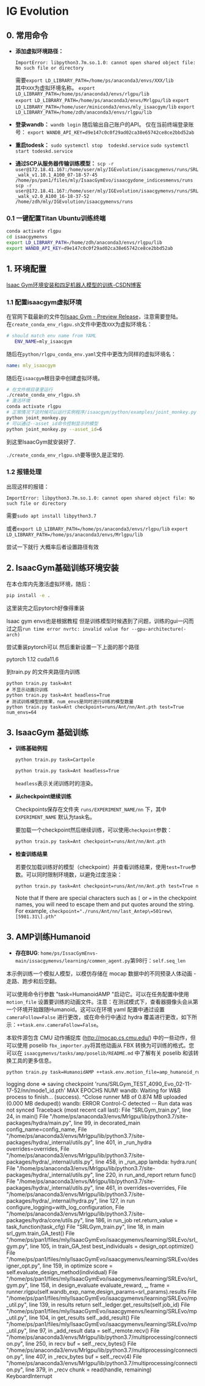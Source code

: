 # IG Evolution

## 0. 常用命令
- **添加虚拟环境路径：**

   `ImportError: libpython3.7m.so.1.0: cannot open shared object file: No such file or directory`

   需要`export LD_LIBRARY_PATH=/home/ps/anaconda3/envs/XXX/lib`  
   其中`XXX`为虚拟环境名称。
   `export LD_LIBRARY_PATH=/home/ps/anaconda3/envs/rlgpu/lib`   
   `export LD_LIBRARY_PATH=/home/ps/anaconda3/envs/Mrlgpu/lib`
   `export LD_LIBRARY_PATH=/home/user/miniconda3/envs/mly_isaacgym/lib`
   `export LD_LIBRARY_PATH=/home/zdh/anaconda3/envs/rlgpu/lib`

- **登录wandb：**
   `wandb login` 
   随后输出自己账户的API。
   仅在当前终端登录账号：
   `export WANDB_API_KEY=d9e147c0c0f29ad02ca38e65742ce8ce2bbd52ab`   

- **重启todesk：**
   `sudo systemctl stop  todeskd.service`
   `sudo systemctl start todeskd.service`

- **通过SCP从服务器传输训练模型：**
   `scp -r  user@172.18.41.167:/home/user/mly/IGEvolution/isaacgymenvs/runs/SRL_walk_v1.10.1_A100_07-18-57-45  /home/ps/pan1/files/mly/IsaacGymEvo/isaacgydone_indicesmenvs/runs`
   `scp -r user@172.18.41.167:/home/user/mly/IGEvolution/isaacgymenvs/runs/SRL_walk_v2.0_A100_16-18-37-52  /home/zdh/mly/IGEvolution/isaacgymenvs/runs`

### 0.1 一键配置Titan Ubuntu训练终端
```bash
conda activate rlgpu  
cd isaacgymenvs  
export LD_LIBRARY_PATH=/home/zdh/anaconda3/envs/rlgpu/lib  
export WANDB_API_KEY=d9e147c0c0f29ad02ca38e65742ce8ce2bbd52ab  
```
## 1. 环境配置
[Isaac Gym环境安装和四足机器人模型的训练-CSDN博客](https://blog.csdn.net/weixin_44061195/article/details/131830133?spm=1001.2101.3001.6650.2&utm_medium=distribute.pc_relevant.none-task-blog-2~default~YuanLiJiHua~Position-2-131830133-blog-124605383.235^v38^pc_relevant_sort&depth_1-utm_source=distribute.pc_relevant.none-task-blog-2~default~YuanLiJiHua~Position-2-131830133-blog-124605383.235^v38^pc_relevant_sort&utm_relevant_index=5)

### 1.1 配置isaacgym虚拟环境
在官网下载最新的文件包[Isaac Gym - Preview Release](https://developer.nvidia.com/isaac-gym)，注意需要登陆。   
在`create_conda_env_rlgpu.sh`文件中更改`XXX`为虚拟环境名：   
   ```sh
   # should match env name from YAML 
      ENV_NAME=mly_isaacgym
   ```
   随后在`python/rlgpu_conda_env.yaml`文件中更改为同样的虚拟环境名：
   ```yaml
   name: mly_isaacgym
   ```
   随后在`isaacgym`根目录中创建虚拟环境。
   ```bash
   # 在文件根目录里运行
   ./create_conda_env_rlgpu.sh
   # 激活环境
   conda activate rlgpu
   # 正常情况下这时候可以运行实例程序/isaacgym/python/examples/joint_monkey.py
   python joint_monkey.py
   # 可以通过--asset_id命令控制显示的模型
   python joint_monkey.py --asset_id=6
   ```
   到这里IsaacGym就安装好了.

   `./create_conda_env_rlgpu.sh`要等很久是正常的.

### 1.2 报错处理

   出现这样的报错：

   `ImportError: libpython3.7m.so.1.0: cannot open shared object file: No such file or directory`

   需要`sudo apt install libpython3.7`

   或者`export LD_LIBRARY_PATH=/home/ps/anaconda3/envs/rlgpu/lib`
   `export LD_LIBRARY_PATH=/home/ps/anaconda3/envs/Mrlgpu/lib`

   尝试一下就行 大概率后者设置路径有效



## 2. IsaacGym基础训练环境安装

在本仓库内先激活虚拟环境，随后：

```bash
pip install -e .
```



这里装完之后pytorch好像得重装

Isaac gym envs也是根据教程 但是训练模型时候遇到了问题，训练的gui一闪而过之后`run time error nvrtc: invalid value for --gpu-architecture(-arch)`

尝试重装pytorch可以 然后重新设置一下上面的那个路径

pytorch 1.12 cuda11.6

到train.py 的文件夹路径内训练

```
python train.py task=Ant
# 不显示动画只训练
python train.py task=Ant headless=True
# 测试训练模型的效果，num_envs是同时进行训练的模型数量
python train.py task=Ant checkpoint=runs/Ant/nn/Ant.pth test=True num_envs=64

```

## 3. IsaacGym 基础训练

- **训练基础例程**

  ```bash
  python train.py task=Cartpole
  ```

  ```bash
  python train.py task=Ant headless=True
  ```

  `headless`表示关闭训练时的渲染。

- **从checkpoint继续训练**

  Checkpoints保存在文件夹 `runs/EXPERIMENT_NAME/nn` 下，其中`EXPERIMENT_NAME` 
  默认为task名。

  要加载一个checkpoint然后继续训练，可以使用`checkpoint`参数：

  ```bash
  python train.py task=Ant checkpoint=runs/Ant/nn/Ant.pth
  ```

- **检查训练结果**

  若要仅加载训练好的模型（checkpoint）并查看训练结果，使用`test=True`参数。可以同时限制环境数，以避免过度渲染：

  ```bash
  python train.py task=Ant checkpoint=runs/Ant/nn/Ant.pth test=True num_envs=64
  ```

  Note that If there are special characters such as `[` or `=` in the checkpoint names, 
  you will need to escape them and put quotes around the string. For example,
  `checkpoint="./runs/Ant/nn/last_Antep\=501rew\[5981.31\].pth"`

## 3. AMP训练Humanoid

- **存在BUG**: `home/ps/IssacGymEnvs-main/issacgymenvs/learning/commen_agent.py`第98行：`self.seq_len`

本示例训练一个模拟人模型，以模仿存储在 mocap 数据中的不同预录人体动画 - 走路、跑步和后空翻。

可以使用命令行参数 "task=HumanoidAMP "启动它。可以在任务配置中使用 `motion_file` 设置要训练的动画文件。注意：在测试模式下，查看器摄像头会从第一个环境开始跟随Humanoid。这可以在环境 yaml 配置中通过设置 `cameraFollow=False` 进行更改，或在命令行中通过 hydra 覆盖进行更改，如下所示：`++task.env.cameraFollow=False`。



本软件源包含 CMU 动作捕捉库 (http://mocap.cs.cmu.edu/) 中的一些动作，但可以使用 poselib `fbx_importer.py`将其他动画从 FBX 转换为可训练的格式。您可以在 `isaacgymenvs/tasks/amp/poselib/README.md` 中了解有关 poselib 和该转换工具的更多信息。



```bash
python train.py task=HumanoidAMP ++task.env.motion_file=amp_humanoid_run.npy experiment=AMP_run rl_device=cuda:1 sim_device=cuda:1
```

logging done 
=> saving checkpoint 'runs/SRLGym_TEST_4090_Evo_02-11-17-52/nn/mode1_id.pth'
MAX EPOCHS NUM!
wandb: Waiting for W&B process to finish... (success).
^Cclose runner MB of 0.874 MB uploaded (0.000 MB deduped))
wandb: ERROR Control-C detected -- Run data was not synced
Traceback (most recent call last):
  File "SRLGym_train.py", line 24, in <module>
    main()
  File "/home/ps/anaconda3/envs/Mrlgpu/lib/python3.7/site-packages/hydra/main.py", line 99, in decorated_main
    config_name=config_name,
  File "/home/ps/anaconda3/envs/Mrlgpu/lib/python3.7/site-packages/hydra/_internal/utils.py", line 401, in _run_hydra
    overrides=overrides,
  File "/home/ps/anaconda3/envs/Mrlgpu/lib/python3.7/site-packages/hydra/_internal/utils.py", line 458, in _run_app
    lambda: hydra.run(
  File "/home/ps/anaconda3/envs/Mrlgpu/lib/python3.7/site-packages/hydra/_internal/utils.py", line 220, in run_and_report
    return func()
  File "/home/ps/anaconda3/envs/Mrlgpu/lib/python3.7/site-packages/hydra/_internal/utils.py", line 461, in <lambda>
    overrides=overrides,
  File "/home/ps/anaconda3/envs/Mrlgpu/lib/python3.7/site-packages/hydra/_internal/hydra.py", line 127, in run
    configure_logging=with_log_configuration,
  File "/home/ps/anaconda3/envs/Mrlgpu/lib/python3.7/site-packages/hydra/core/utils.py", line 186, in run_job
    ret.return_value = task_function(task_cfg)
  File "SRLGym_train.py", line 18, in main
    srl_gym.train_GA_test()
  File "/home/ps/pan1/files/mly/IsaacGymEvo/isaacgymenvs/learning/SRLEvo/srl_gym.py", line 105, in train_GA_test
    best_individuals = design_opt.optimize()
  File "/home/ps/pan1/files/mly/IsaacGymEvo/isaacgymenvs/learning/SRLEvo/designer_opt.py", line 159, in optimize
    score = self.evaluate_design_method(individual)
  File "/home/ps/pan1/files/mly/IsaacGymEvo/isaacgymenvs/learning/SRLEvo/srl_gym.py", line 158, in design_evaluate
    evaluate_reward, _, frame = runner.rlgpu(self.wandb_exp_name,design_params=srl_params).results
  File "/home/ps/pan1/files/mly/IsaacGymEvo/isaacgymenvs/learning/SRLEvo/mp_util.py", line 139, in results
    return self._ledger.get_results(self.job_id)
  File "/home/ps/pan1/files/mly/IsaacGymEvo/isaacgymenvs/learning/SRLEvo/mp_util.py", line 104, in get_results
    self._add_result()
  File "/home/ps/pan1/files/mly/IsaacGymEvo/isaacgymenvs/learning/SRLEvo/mp_util.py", line 97, in _add_result
    data = self._remote.recv()
  File "/home/ps/anaconda3/envs/Mrlgpu/lib/python3.7/multiprocessing/connection.py", line 250, in recv
    buf = self._recv_bytes()
  File "/home/ps/anaconda3/envs/Mrlgpu/lib/python3.7/multiprocessing/connection.py", line 407, in _recv_bytes
    buf = self._recv(4)
  File "/home/ps/anaconda3/envs/Mrlgpu/lib/python3.7/multiprocessing/connection.py", line 379, in _recv
    chunk = read(handle, remaining)
KeyboardInterrupt









